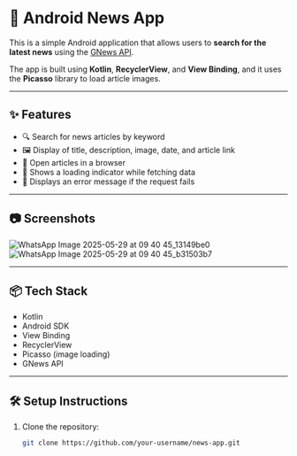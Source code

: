 # 📰 Android News App

This is a simple Android application that allows users to **search for the latest news** using the [GNews API](https://gnews.io/).

The app is built using **Kotlin**, **RecyclerView**, and **View Binding**, and it uses the **Picasso** library to load article images.

---

## ✨ Features

- 🔍 Search for news articles by keyword  
- 🖼️ Display of title, description, image, date, and article link  
- 🔗 Open articles in a browser  
- 📶 Shows a loading indicator while fetching data  
- 🚫 Displays an error message if the request fails  

---

## 📷 Screenshots

![WhatsApp Image 2025-05-29 at 09 40 45_13149be0](https://github.com/user-attachments/assets/a3331ca5-cee7-423a-bd61-5b8feb022a7c)
![WhatsApp Image 2025-05-29 at 09 40 45_b31503b7](https://github.com/user-attachments/assets/de0efd83-a4b8-45e7-998c-d007d785149f)


---

## 📦 Tech Stack

- Kotlin  
- Android SDK  
- View Binding  
- RecyclerView  
- Picasso (image loading)  
- GNews API  

---

## 🛠️ Setup Instructions

1. Clone the repository:
   ```bash
   git clone https://github.com/your-username/news-app.git
